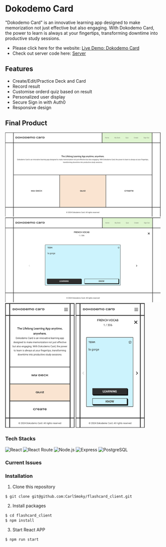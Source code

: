 # Dokodemo Card
"Dokodemo Card" is an innovative learning app designed to make memorization not just effective but also engaging. With Dokodemo Card, the power to learn is always at your fingertips, transforming downtime into productive study sessions.

- Please click here for the website: [Live Demo: Dokodemo Card](https://dokodemocard.vercel.app/)
- Check out server code here: [Server](https://github.com/CarlSmoky/flashcard_server)

## Features
- Create/Edit/Practice Deck and Card
- Record result
- Customise orderd quiz based on result
- Personalized user display
- Secure Sign in with Auth0
- Responsive design

## Final Product
<div>
<img src="https://github.com/CarlSmoky/flashcard_client/blob/main/doc/Dokodemo_Card_home_desktop.png" alt="home desktop image" width="500px">
<img src="https://github.com/CarlSmoky/flashcard_client/blob/main/doc/Dokodemo_Card_quiz_desktop.png" alt="quiz desktop" width="500px">
</div>
<div>
<img src="https://github.com/CarlSmoky/flashcard_client/blob/main/doc/Dokodemo_Card_home_mobile.png" alt="home mobile" height="400px">
<img src="https://github.com/CarlSmoky/flashcard_client/blob/main/doc/Dokodemo_Card_quiz_mobile.png" alt="quiz mobile" height="400px">
</div>


### Tech Stacks
<div>
<img src="https://img.shields.io/badge/React-20232A?style=for-the-badge&logo=react&logoColor=61DAFB" alt="React">
<img src="https://img.shields.io/badge/React_Router-CA4245?style=for-the-badge&logo=react-router&logoColor=white" alt="React Route">
<img src="https://img.shields.io/badge/node.js-6DA55F?style=for-the-badge&logo=node.js&logoColor=white" alt="Node.js">
<img src="https://img.shields.io/badge/express.js-%23404d59.svg?style=for-the-badge&logo=express&logoColor=%2361DAFB" alt="Express">
<img src="https://img.shields.io/badge/postgres-%23316192.svg?style=for-the-badge&logo=postgresql&logoColor=white" alt="PostgreSQL">

</div>

### Current Issues


### Installation
1. Clone this repository
```console
$ git clone git@github.com:CarlSmoky/flashcard_client.git
```

2. Install packages
```console
$ cd flashcard_client
$ npm install
```

3. Start React APP
```console
$ npm run start
```
